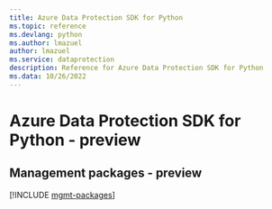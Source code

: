 ```yaml
---
title: Azure Data Protection SDK for Python
ms.topic: reference
ms.devlang: python
ms.author: lmazuel
author: lmazuel
ms.service: dataprotection
description: Reference for Azure Data Protection SDK for Python
ms.data: 10/26/2022
---
```

# Azure Data Protection SDK for Python - preview

## Management packages - preview
[!INCLUDE [mgmt-packages](data-protection-mgmt-index.md)]